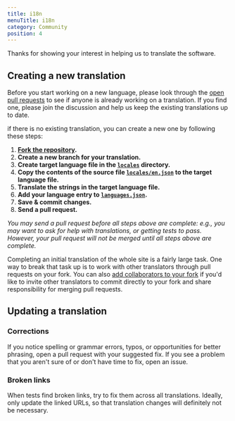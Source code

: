 ```yaml
---
title: i18n
menuTitle: i18n
category: Community
position: 4
---
```


Thanks for showing your interest in helping us to translate the software.

## Creating a new translation

Before you start working on a new language, please look through the [open pull requests](https://github.com/hoppscotch/hoppscotch/pulls) to see if anyone is already working on a translation. If you find one, please join the discussion and help us keep the existing translations up to date.

if there is no existing translation, you can create a new one by following these steps:

1. **[Fork the repository](https://github.com/hoppscotch/hoppscotch/fork).**
2. **Create a new branch for your translation.**
3. **Create target language file in the [`locales`](https://github.com/hoppscotch/hoppscotch/tree/main/locales) directory.**
4. **Copy the contents of the source file [`locales/en.json`](https://github.com/hoppscotch/hoppscotch/blob/main/locales/en.json) to the target language file.**
5. **Translate the strings in the target language file.**
6. **Add your language entry to [`languages.json`](https://github.com/hoppscotch/hoppscotch/blob/main/languages.json).**
7. **Save & commit changes.**
8. **Send a pull request.**

_You may send a pull request before all steps above are complete: e.g., you may want to ask for help with translations, or getting tests to pass. However, your pull request will not be merged until all steps above are complete._

Completing an initial translation of the whole site is a fairly large task. One way to break that task up is to work with other translators through pull requests on your fork. You can also [add collaborators to your fork](https://help.github.com/en/github/setting-up-and-managing-your-github-user-account/inviting-collaborators-to-a-personal-repository) if you'd like to invite other translators to commit directly to your fork and share responsibility for merging pull requests.

## Updating a translation

### Corrections

If you notice spelling or grammar errors, typos, or opportunities for better phrasing, open a pull request with your suggested fix. If you see a problem that you aren't sure of or don't have time to fix, open an issue.

### Broken links

When tests find broken links, try to fix them across all translations. Ideally, only update the linked URLs, so that translation changes will definitely not be necessary.

